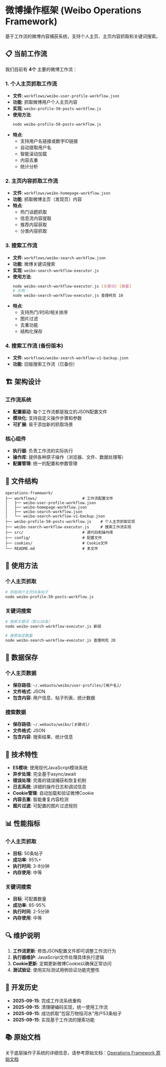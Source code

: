 # 微博操作框架 (Weibo Operations Framework)

基于工作流的微博内容捕获系统，支持个人主页、主页内容抓取和关键词搜索。

## 📋 当前工作流

我们目前有 **4个** 主要的微博工作流：

### 1. 个人主页抓取工作流
- **文件**: `workflows/weibo-user-profile-workflow.json`
- **功能**: 抓取微博用户个人主页内容
- **实现**: `weibo-profile-50-posts-workflow.js`
- **使用方法**:
  ```bash
  node weibo-profile-50-posts-workflow.js
  ```
- **特点**:
  - 支持用户名链接或数字ID链接
  - 自动提取用户名
  - 智能滚动加载
  - 内容去重
  - 统计分析

### 2. 主页内容抓取工作流
- **文件**: `workflows/weibo-homepage-workflow.json`
- **功能**: 抓取微博主页（发现页）内容
- **特点**:
  - 热门话题抓取
  - 信息流内容提取
  - 推荐内容获取
  - 分类内容抓取

### 3. 搜索工作流
- **文件**: `workflows/weibo-search-workflow.json`
- **功能**: 微博关键词搜索
- **实现**: `weibo-search-workflow-executor.js`
- **使用方法**:
  ```bash
  node weibo-search-workflow-executor.js [关键词] [数量]
  # 示例：
  node weibo-search-workflow-executor.js 查理柯克 10
  ```
- **特点**:
  - 支持热门/时间/相关排序
  - 图片过滤
  - 去重功能
  - 结构化保存

### 4. 搜索工作流 (备份版本)
- **文件**: `workflows/weibo-search-workflow-v1-backup.json`
- **功能**: 旧版搜索工作流（已备份）

## 🏗️ 架构设计

### 工作流系统
- **配置驱动**: 每个工作流都是独立的JSON配置文件
- **模块化**: 支持自定义操作步骤和参数
- **可扩展**: 易于添加新的抓取场景

### 核心组件
- **执行器**: 负责工作流的实际执行
- **操作库**: 提供各种原子操作（浏览器、文件、数据处理等）
- **配置管理**: 统一的配置和参数管理

## 📁 文件结构

```
operations-framework/
├── workflows/                    # 工作流配置文件
│   ├── weibo-user-profile-workflow.json
│   ├── weibo-homepage-workflow.json
│   ├── weibo-search-workflow.json
│   └── weibo-search-workflow-v1-backup.json
├── weibo-profile-50-posts-workflow.js    # 个人主页抓取实现
├── weibo-search-workflow-executor.js     # 搜索工作流实现
├── src/                          # 源代码和操作库
├── config/                       # 配置文件
├── cookies/                      # Cookie文件
└── README.md                     # 本文件
```

## 🚀 使用方法

### 个人主页抓取
```bash
# 抓取用户主页50条帖子
node weibo-profile-50-posts-workflow.js
```

### 关键词搜索
```bash
# 搜索关键词（默认10条）
node weibo-search-workflow-executor.js 新闻

# 搜索指定数量
node weibo-search-workflow-executor.js 查理柯克 20
```

## 💾 数据保存

### 个人主页数据
- **保存路径**: `~/.webauto/weibo/user-profiles/[用户名]/`
- **文件格式**: JSON
- **包含内容**: 用户信息、帖子列表、统计数据

### 搜索数据
- **保存路径**: `~/.webauto/weibo/[关键词]/`
- **文件格式**: JSON
- **包含内容**: 搜索结果、统计信息

## 🔧 技术特性

- **ES模块**: 使用现代JavaScript模块系统
- **异步处理**: 完全基于async/await
- **错误处理**: 完善的错误捕获和恢复机制
- **日志系统**: 详细的操作日志和调试信息
- **Cookie管理**: 自动加载和验证微博Cookie
- **内容去重**: 智能重复内容检测
- **图片过滤**: 可配置的图片过滤规则

## 📊 性能指标

### 个人主页抓取
- **目标**: 50条帖子
- **成功率**: 95%+
- **执行时间**: 3-8分钟
- **内存使用**: 中等

### 关键词搜索
- **目标**: 可配置数量
- **成功率**: 85-95%
- **执行时间**: 2-5分钟
- **内存使用**: 中等

## 🔍 维护说明

1. **工作流更新**: 修改JSON配置文件即可调整工作流行为
2. **执行器维护**: JavaScript文件处理具体执行逻辑
3. **Cookie更新**: 定期更新微博Cookie以确保正常访问
4. **测试验证**: 使用实际测试用例验证功能完整性

## 📝 开发历史

- **2025-09-15**: 完成工作流系统重构
- **2025-09-15**: 清理硬编码实现，统一使用工作流
- **2025-09-15**: 成功抓取"包容万物恒河水"用户53条帖子
- **2025-09-15**: 实现基于工作流的搜索功能

## 📚 原始文档

关于底层操作子系统的详细信息，请参考原始文档：[Operations Framework 原始文档](./docs/operations-framework.md)